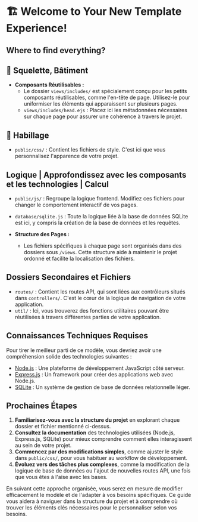 # 🏗️ Welcome to Your New Template Experience!
## Where to find everything?

## 🧱 Squelette, Bâtiment
- **Composants Réutilisables :** 
  - Le dossier `views/includes/` est spécialement conçu pour les petits composants réutilisables, comme l'en-tête de page. Utilisez-le pour uniformiser les éléments qui apparaissent sur plusieurs pages.
  - `views/includes/head.ejs` : Placez ici les métadonnées nécessaires sur chaque page pour assurer une cohérence à travers le projet.

## 🎨 Habillage
  - `public/css/` : Contient les fichiers de style. C'est ici que vous personnalisez l'apparence de votre projet.

## Logique | Approfondissez avec les composants et les technologies | Calcul
  - `public/js/` : Regroupe la logique frontend. Modifiez ces fichiers pour changer le comportement interactif de vos pages.
  - `database/sqlite.js` : Toute la logique liée à la base de données SQLite est ici, y compris la création de la base de données et les requêtes.






- **Structure des Pages :**
  - Les fichiers spécifiques à chaque page sont organisés dans des dossiers sous `/views`. Cette structure aide à maintenir le projet ordonné et facilite la localisation des fichiers.

## Dossiers Secondaires et Fichiers
  - `routes/` : Contient les routes API, qui sont liées aux contrôleurs situés dans `controllers/`. C'est le cœur de la logique de navigation de votre application.
  - `util/` : Ici, vous trouverez des fonctions utilitaires pouvant être réutilisées à travers différentes parties de votre application.

## Connaissances Techniques Requises

Pour tirer le meilleur parti de ce modèle, vous devriez avoir une compréhension solide des technologies suivantes :
- [Node.js](https://www.w3schools.com/nodejs/default.asp) : Une plateforme de développement JavaScript côté serveur.
- [Express.js](https://expressjs.com/) : Un framework pour créer des applications web avec Node.js.
- [SQLite](https://www.sqlite.org/docs.html) : Un système de gestion de base de données relationnelle léger.

## Prochaines Étapes

1. **Familiarisez-vous avec la structure du projet** en explorant chaque dossier et fichier mentionné ci-dessus.
2. **Consultez la documentation** des technologies utilisées (Node.js, Express.js, SQLite) pour mieux comprendre comment elles interagissent au sein de votre projet.
3. **Commencez par des modifications simples**, comme ajuster le style dans `public/css/`, pour vous habituer au workflow de développement.
4. **Évoluez vers des tâches plus complexes**, comme la modification de la logique de base de données ou l'ajout de nouvelles routes API, une fois que vous êtes à l'aise avec les bases.

En suivant cette approche organisée, vous serez en mesure de modifier efficacement le modèle et de l'adapter à vos besoins spécifiques.
Ce guide vous aidera à naviguer dans la structure du projet et à comprendre où trouver les éléments clés nécessaires pour le personnaliser selon vos besoins.
